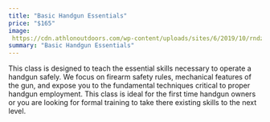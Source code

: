 ```yaml
---
title: "Basic Handgun Essentials"
price: "$165"
image:
 https://cdn.athlonoutdoors.com/wp-content/uploads/sites/6/2019/10/rndz19-sig-sas-side.jpg
summary: "Basic Handgun Essentials"
---
```

This class is designed to teach the essential skills necessary to operate a handgun safely. We focus on firearm safety rules, mechanical features of the gun, and expose you to the fundamental techniques critical to proper handgun employment.  This class is ideal for the first time handgun owners or you are looking for formal training to take there existing skills to the next level.
<!--stackedit_data:
eyJoaXN0b3J5IjpbLTc5NTUxMDY5MSwxODcxNDQxMTk3LC03Nj
cwNTUxMDMsLTEzODYyMjgzNDcsMTk4MDcwNTU0MywtNDkwOTY1
MzUxLC0xMTE2MDA5Mjc5LC04Njg1MTcyNzddfQ==
-->